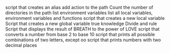 script that creates an alias
add action to the path
Count the number of directories in the path
list environment variables
list all local variables, environment variables and functions
script that creates a new local variable
Script that creates a new global variable
true knowledge
Divide and rule
Script that displays the result of BREATH to the power of LOVE
script that converts a number from base 2 to base 10
script that prints all possible combinations of two letters, except oo
script that prints numbers with two decimal places
